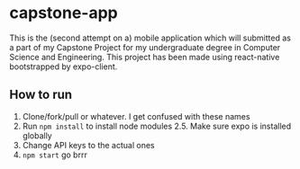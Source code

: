 # capstone-app
This is the (second attempt on a) mobile application which will submitted as a part of my Capstone Project for my undergraduate degree in Computer Science and Engineering. This project has been made using react-native bootstrapped by expo-client.

## How to run
1. Clone/fork/pull or whatever. I get confused with these names
2. Run ```npm install``` to install node modules
2.5. Make sure expo is installed globally
3. Change API keys to the actual ones
4. ```npm start``` go brrr
